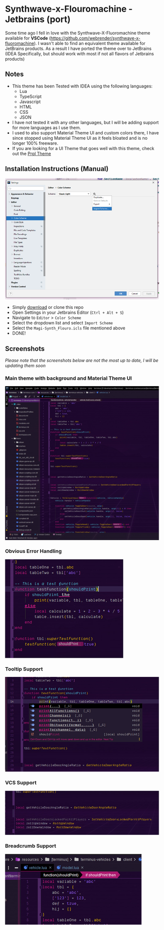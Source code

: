 # Synthwave-x-Flouromachine - Jetbrains (port)
Some time ago I fell in love with the Synthwave-X-Fluoromachine theme available for **VSCode** (https://github.com/webrender/synthwave-x-fluoromachine). I wasn't able to find an equivalent theme available for JetBrains products. As a result I have ported the theme over to JetBrains (IDEA Specifically, but should work with most if not all flavors of Jetbrains products)

## Notes
- This theme has been Tested with IDEA using the following languages:
  - Lua
  - TypeScript
  - Javascript
  - HTML
  - CSS
  - JSON
- I have not tested it with any other languages, but I will be adding support for more languages as I use them.
- I used to also support Material Theme UI and custom colors there, I have since stopped using Material Theme UI as it feels bloated and is no longer 100% freeware.
- If you are looking for a UI Theme that goes well with this theme, check out the [Prpl Theme](https://plugins.jetbrains.com/plugin/12861-prpl-theme)

## Installation Instructions (Manual)
![](screenshots/import.png?raw=true)
- Simply [download](https://github.com/magimetal/Synthwave-X-Jetbrains/releases/download/1.2/Magi-Synth_Flouro-Jetrains-1.2.zip) or clone this repo
- Open Settings in your Jetbrains Editor (`Ctrl + Alt + S`)
- Navigate to `Editor` > `Color Scheme`
- Select the dropdown list and select `Import Scheme`
- Select the `Magi-Synth_Flouro.icls` file mentioned above
- DONE!

## Screenshots
*Please note that the screenshots below are not the most up to date, I will be updating them soon*
### Main theme with background and Material Theme UI
![](screenshots/main_background.jpg?raw=true)

### Obvious Error Handling
![](screenshots/obvious_error_text.jpg?raw=true)

### Tooltip Support
![](screenshots/tooltips.jpg?raw=true)

### VCS Support
![](screenshots/vcs.jpg?raw=true)

### Breadcrumb Support
![](screenshots/breadcrumbs.jpg?raw=true)